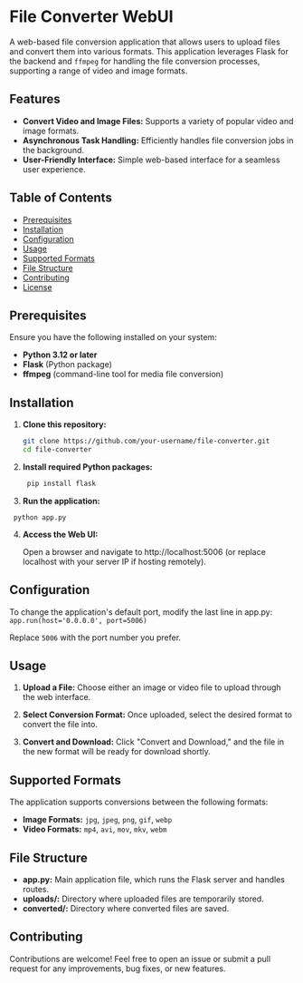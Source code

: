 # File Converter WebUI

A web-based file conversion application that allows users to upload files and convert them into various formats. This application leverages Flask for the backend and `ffmpeg` for handling the file conversion processes, supporting a range of video and image formats.

## Features

- **Convert Video and Image Files:** Supports a variety of popular video and image formats.
- **Asynchronous Task Handling:** Efficiently handles file conversion jobs in the background.
- **User-Friendly Interface:** Simple web-based interface for a seamless user experience.

## Table of Contents

- [Prerequisites](#prerequisites)
- [Installation](#installation)
- [Configuration](#configuration)
- [Usage](#usage)
- [Supported Formats](#supported-formats)
- [File Structure](#file-structure)
- [Contributing](#contributing)
- [License](#license)

## Prerequisites

Ensure you have the following installed on your system:

- **Python 3.12 or later**
- **Flask** (Python package)
- **ffmpeg** (command-line tool for media file conversion)

## Installation

1. **Clone this repository:**

   ```bash
   git clone https://github.com/your-username/file-converter.git
   cd file-converter
   ```

2. **Install required Python packages:**

   ```bash   
    pip install flask
    ```

3.    **Run the application:**

   ```
    python app.py
   ```

4. **Access the Web UI:**

    Open a browser and navigate to http://localhost:5006 (or replace localhost with your server IP if hosting remotely).

## Configuration

To change the application's default port, modify the last line in app.py:
```app.run(host='0.0.0.0', port=5006)```

Replace  ```5006``` with the port number you prefer.


## Usage

1. **Upload a File:** Choose either an image or video file to upload through the web interface.

2. **Select Conversion Format:** Once uploaded, select the desired format to convert the file into.
3. **Convert and Download:** Click "Convert and Download," and the file in the new format will be ready for download shortly.


## Supported Formats
The application supports conversions between the following formats:

- **Image Formats:** ```jpg```, ```jpeg```, ```png```, ```gif```, ```webp```
- **Video Formats:** ```mp4```, ```avi```, ```mov```, ```mkv```, ```webm```

## File Structure

- **app.py:** Main application file, which runs the Flask server and handles routes.
- **uploads/:** Directory where uploaded files are temporarily stored.
- **converted/:** Directory where converted files are saved.

## Contributing

Contributions are welcome! Feel free to open an issue or submit a pull request for any improvements, bug fixes, or new features.
